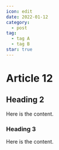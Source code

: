 ```yaml
---
icon: edit
date: 2022-01-12
category:
  - post 
tag:
  - tag A
  - tag B
star: true
---
```


# Article 12

## Heading 2

Here is the content.

### Heading 3

Here is the content.
